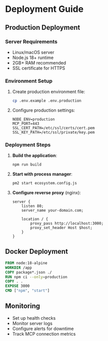 # Deployment Guide

## Production Deployment

### Server Requirements
- Linux/macOS server
- Node.js 18+ runtime
- 2GB+ RAM recommended
- SSL certificate for HTTPS

### Environment Setup

1. Create production environment file:
   ```bash
   cp .env.example .env.production
   ```

2. Configure production settings:
   ```env
   NODE_ENV=production
   MCP_PORT=443
   SSL_CERT_PATH=/etc/ssl/certs/cert.pem
   SSL_KEY_PATH=/etc/ssl/private/key.pem
   ```

### Deployment Steps

1. **Build the application**:
   ```bash
   npm run build
   ```

2. **Start with process manager**:
   ```bash
   pm2 start ecosystem.config.js
   ```

3. **Configure reverse proxy** (nginx):
   ```nginx
   server {
       listen 80;
       server_name your-domain.com;
       
       location / {
           proxy_pass http://localhost:3000;
           proxy_set_header Host $host;
       }
   }
   ```

## Docker Deployment

```dockerfile
FROM node:18-alpine
WORKDIR /app
COPY package*.json ./
RUN npm ci --only=production
COPY . .
EXPOSE 3000
CMD ["npm", "start"]
```

## Monitoring

- Set up health checks
- Monitor server logs
- Configure alerts for downtime
- Track MCP connection metrics